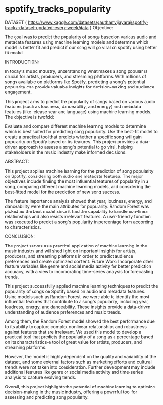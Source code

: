 # spotify_tracks_popularity
DATASET ( https://www.kaggle.com/datasets/gauthamvijayaraj/spotify-tracks-dataset-updated-every-week/data )
Objective:

The goal was to predict the popularity of songs based on various audio and metadata features using machine learning models and determine which model is better fit and predict if our song will go viral on spotify using better fit model

INTRODUCTION:

In today's music industry, understanding what makes a song popular is crucial for artists, producers, and streaming platforms. With millions of songs available on platforms like Spotify, predicting a song's potential popularity can provide valuable insights for decision-making and audience engagement.

This project aims to predict the popularity of songs based on various audio features (such as loudness, danceability, and energy) and metadata features (like release year and language) using machine learning models. The objective is twofold:

Evaluate and compare different machine learning models to determine which is best suited for predicting song popularity.
Use the best-fit model to create a practical tool that predicts whether a specific song will gain popularity on Spotify based on its features.
This project provides a data-driven approach to assess a song's potential to go viral, helping stakeholders in the music industry make informed decisions.

ABSTRACT:

This project applies machine learning for the prediction of song popularity on Spotify, considering both audio and metadata features. The major objectives include finding the most influential features of popularity in a song, comparing different machine learning models, and considering the best-fitted model for the prediction of new song success.

The feature importance analysis showed that year, loudness, energy, and danceability were the main attributes for popularity. Random Forest was picked as the best model since it had the capability to handle non-linear relationships and also resists irrelevant features. A user-friendly function was executed to predict a song's popularity in percentage form according to characteristics.

CONCLUSION: 

The project serves as a practical application of machine learning in the music industry and will shed light on important insights for artists, producers, and streaming platforms in order to predict audience preferences and create optimized content. Future Work: Incorporate other feature variables like genre and social media activity for better prediction accuracy, with a view to incorporating time-series analysis for forecasting trends.

This project successfully applied machine learning techniques to predict the popularity of songs on Spotify based on audio and metadata features. Using models such as Random Forest, we were able to identify the most influential features that contribute to a song's popularity, including year, loudness, energy, and danceability. These insights provide a data-driven understanding of audience preferences and music trends.

Among them, the Random Forest model showed the best performance due to its ability to capture complex nonlinear relationships and robustness against features that are irrelevant. We used this model to develop a practical tool that predicts the popularity of a song as a percentage based on its characteristics-a tool of great value for artists, producers, and streaming platforms.

However, the model is highly dependent on the quality and variability of the dataset, and some external factors such as marketing efforts and cultural trends were not taken into consideration. Further development may include additional features like genre or social media activity and time-series analysis to capture evolving trends.

Overall, this project highlights the potential of machine learning to optimize decision-making in the music industry, offering a powerful tool for assessing and predicting song popularity.
